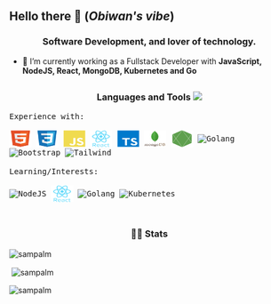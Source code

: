 ## Hello there 👋 (_Obiwan's vibe_)

<h3 align="center">Software Development, and lover of technology.</h3>  


  
- 🌱 I’m currently working as a Fullstack Developer with **JavaScript, NodeJS, React, MongoDB, Kubernetes and Go**  


##
  <h3 align="center">Languages and Tools  <img src = "https://media2.giphy.com/media/QssGEmpkyEOhBCb7e1/giphy.gif?cid=ecf05e47a0n3gi1bfqntqmob8g9aid1oyj2wr3ds3mg700bl&rid=giphy.gif" width = 25px></h3>   
 <div style="display: inline_block;">
 <kbd align="center">
      <kbd>Experience with:</kbd>
      <br />
      <br />
      <img align="center" title="HTML5" alt="HTML" height="30" width="40" src="https://raw.githubusercontent.com/devicons/devicon/master/icons/html5/html5-original.svg">
      <img align="center"  title="CSS3" alt="CSS" height="30" width="40" src="https://raw.githubusercontent.com/devicons/devicon/master/icons/css3/css3-original.svg">
      <img align="center"  title="Javascript" alt="Js" height="30" width="40" src="https://raw.githubusercontent.com/devicons/devicon/master/icons/javascript/javascript-plain.svg">
      <img align="center" title="React" alt="Bootstrap" height="30" width="40" src="https://raw.githubusercontent.com/devicons/devicon/master/icons/react/react-original-wordmark.svg">
   <img align="center" title="TypeScript" alt="TypeScript" height="30" width="40" src="https://raw.githubusercontent.com/devicons/devicon/master/icons/typescript/typescript-plain.svg"> 
      <img align="center" title="MongoDB" alt="MongoDB" height="30" width="40" src="https://raw.githubusercontent.com/devicons/devicon/master/icons/mongodb/mongodb-original-wordmark.svg">
       <img align="center" title="NodeJS" alt="NodeJS" height="30" width="40" src="https://raw.githubusercontent.com/devicons/devicon/master/icons/nodejs/nodejs-plain.svg"> 
      <img align="center" title="Golang" alt="Golang" height="30" width="40" src="https://www.vectorlogo.zone/logos/golang/golang-ar21.svg">
      <img align="center" title="Bootstrap" alt="Bootstrap" height="30" width="40" src="https://www.vectorlogo.zone/logos/getbootstrap/getbootstrap-icon.svg">
      <img align="center" title="Tailwind" alt="Tailwind" height="30" width="40" src="https://www.vectorlogo.zone/logos/tailwindcss/tailwindcss-icon.svg">
   <br />
<br /> 
</kbd>
<kbd align="center">
<kbd>Learning/Interests:</kbd>
 <br />
 <br />
      <img align="center" title="NodeJS" alt="NodeJS" height="30" width="40" src="https://www.vectorlogo.zone/logos/nodejs/nodejs-ar21.svg">
      <img align="center" title="React" alt="React" height="30" width="40" src="https://raw.githubusercontent.com/devicons/devicon/master/icons/react/react-original-wordmark.svg">
      <img align="center" title="Golang" alt="Golang" height="30" width="40" src="https://www.vectorlogo.zone/logos/golang/golang-ar21.svg">
      <img align="center" title="Kubernetes" alt="Kubernetes" height="30" width="40" src="https://www.vectorlogo.zone/logos/kubernetes/kubernetes-icon.svg">
  
 <br />
 <br />
</kbd> 
  </div>
 
 ##
 

   

<h3 align="center"> 👨‍💻 Stats </h3>  


<p><img align="center" src="https://github-readme-stats.vercel.app/api/top-langs?username=sampalm&show_icons=true&theme=dark&text_color=ffffff&locale=en&layout=compact" alt="sampalm" /></p>

<p>&nbsp;<img align="center" src="https://github-readme-stats.vercel.app/api?username=sampalm&show_icons=true&theme=dark&text_color=16df81&locale=en" alt="sampalm" /></p>

<p><img align="center" src="https://github-readme-streak-stats.herokuapp.com/?user=sampalm&theme=dark" alt="sampalm" /></p> 
